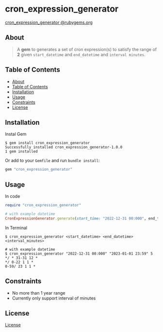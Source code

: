 # cron_expression_generator

[cron_expression_generator @rubygems.org](https://rubygems.org/gems/cron_expression_generator)

## About

> A **gem** to generates a set of cron expression(s) to satisfy the range of **2** given `start_datetime` and `end_datetime` and `interval minutes`.

## Table of Contents

- [About](#about)
- [Table of Contents](#table-of-contents)
- [Installation](#installation)
- [Usage](#usage)
- [Constraints](#constraints)
- [License](#license)

## Installation

Instal Gem

``` shell
$ gem install cron_expression_generator
Successfully installed cron_expression_generator-1.0.0
1 gem installed
```

Or add to your `Gemfile` and run `bundle install`:

``` ruby
gem "cron_expression_generator"
```

## Usage

In code

``` ruby
require "cron_expression_generator"

# with example datetime
CronExpressionGenerator.generate(start_time: "2022-12-31 00:000", end_time:"2023-01-01 23:59", interval_minutes: 5)
```

In Terminal

```shell
$ cron_expression_generator <start_datetime> <end_datetime> <interval_minutes>

# with example datetime
$ cron_expression_generator "2022-12-31 00:000" "2023-01-01 23:59" 5
*/ * 31-31 12 *
*/ 0-22 1 1 *
0-59/ 23 1 1 *
```

## Constraints

- No more than 1 year range
- Currently only support interval of minutes

## License

[License](https://github.com/Itaru7/cron_expression_generator/blob/main/LICENSE)
